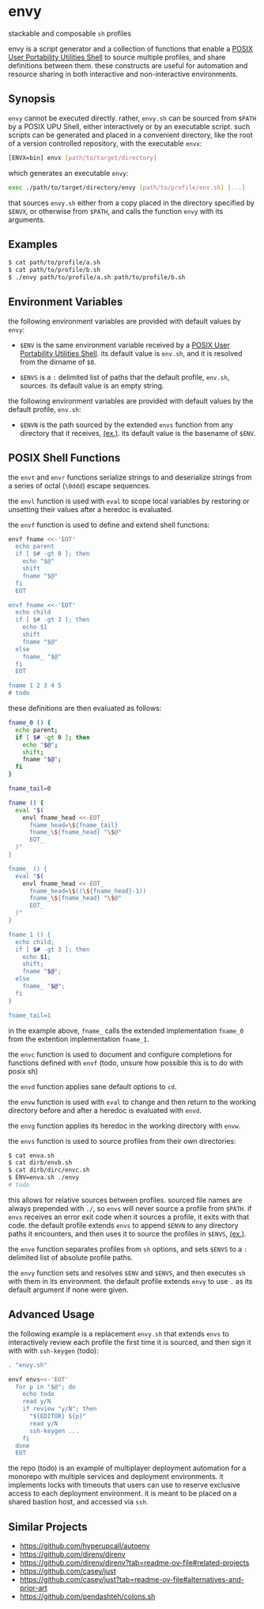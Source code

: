 # envy
stackable and composable `sh` profiles

envy is a script generator and a collection of functions that enable a [POSIX User Portability Utilities Shell](https://pubs.opengroup.org/onlinepubs/9799919799/utilities/sh.html) to source multiple profiles, and share definitions between them.
these constructs are useful for automation and resource sharing in both interactive and non-interactive environments.

## Synopsis

`envy` cannot be executed directly. rather, `envy.sh` can be sourced from `$PATH` by a POSIX UPU Shell, either interactively or by an executable script.
such scripts can be generated and placed in a convenient directory, like the root of a version controlled repository, with the executable `envx`:

```sh
[ENVX=bin] envx [path/to/target/directory]
```

which generates an executable `envy`:

```sh
exec ./path/to/target/directory/envy [path/to/profile/env.sh] [...]
```

that sources `envy.sh` either from a copy placed in the directory specified by `$ENVX`, or otherwise from `$PATH`, and calls the function `envy` with its arguments.

## Examples

```sh
$ cat path/to/profile/a.sh
$ cat path/to/profile/b.sh
$ ./envy path/to/profile/a.sh path/to/profile/b.sh
```

## Environment Variables

the following environment variables are provided with default values by `envy`:

* `$ENV` is the same environment variable received by a [POSIX User Portability Utilities Shell](https://pubs.opengroup.org/onlinepubs/9799919799/utilities/sh.html). its default value is `env.sh`, and it is resolved from the dirname of `$0`.

* `$ENVS` is a `:` delimited list of paths that the default profile, `env.sh`, sources. its default value is an empty string.

the following environment variables are provided with default values by the default profile, `env.sh`:

* `$ENVN` is the path sourced by the extended `envs` function from any directory that it receives, [(ex.)](https://github.com/MayCXC/envy/blob/master/env.sh). its default value is the basename of `$ENV`.

## POSIX Shell Functions

the `envt` and `envr` functions serialize strings to and deserialize strings from a series of octal (`\0ddd`) escape sequences.

the `envl` function is used with `eval` to scope local variables by restoring or unsetting their values after a heredoc is evaluated.

the `envf` function is used to define and extend shell functions:

```sh
envf fname <<-'EOT'
  echo parent
  if [ $# -gt 0 ]; then
    echo "$@"
    shift
    fname "$@"
  fi
  EOT

envf fname <<-'EOT'
  echo child
  if [ $# -gt 3 ]; then
    echo $1
    shift
    fname "$@"
  else
    fname_ "$@"
  fi
  EOT

fname 1 2 3 4 5
# todo
```

these definitions are then evaluated as follows:

```sh
fname_0 () {
  echo parent;
  if [ $# -gt 0 ]; then
    echo "$@";
    shift;
    fname "$@";
  fi
}

fname_tail=0

fname () {
  eval "$(
    envl fname_head <<-EOT_
      fname_head=\${fname_tail}
      fname_\${fname_head} "\$@"
      EOT_
  )"
}

fname_ () {
  eval "$(
    envl fname_head <<-EOT_
      fname_head=\$((\${fname_head}-1))
      fname_\${fname_head} "\$@"
      EOT_
  )"
}

fname_1 () {
  echo child;
  if [ $# -gt 3 ]; then
    echo $1;
    shift;
    fname "$@";
  else
    fname_ "$@";
  fi
}

fname_tail=1
```

in the example above, `fname_` calls the extended implementation `fname_0` from the extention implementation `fname_1`.

the `envc` function is used to document and configure completions for functions defined with `envf` (todo, unsure how possible this is to do with posix sh)

the `envd` function applies sane default options to `cd`.

the `envw` function is used with `eval` to change and then return to the working directory before and after a heredoc is evaluated with `envd`.

the `envg` function applies its heredoc in the working directory with `envw`.

the `envs` function is used to source profiles from their own directories:

```sh
$ cat enva.sh
$ cat dirb/envb.sh
$ cat dirb/dirc/envc.sh
$ ENV=enva.sh ./envy
# todo
```

this allows for relative sources between profiles.
sourced file names are always prepended with `./`, so `envs` will never source a profile from `$PATH`.
if `envs` receives an error exit code when it sources a profile, it exits with that code.
the default profile extends `envs` to append `$ENVN` to any directory paths it encounters, and then uses it to source the profiles in `$ENVS`, [(ex.)](https://github.com/MayCXC/envy/blob/master/env.sh).

the `enve` function separates profiles from `sh` options, and sets `$ENVS` to a `:` delimited list of absolute profile paths.

the `envy` function sets and resolves `$ENV` and `$ENVS`, and then executes `sh` with them in its environment. the default profile extends `envy` to use `.` as its default argument if none were given.

## Advanced Usage

the following example is a replacement `envy.sh` that extends `envs` to interactively review each profile the first time it is sourced, and then sign it with with `ssh-keygen` (todo):

```sh
. "envy.sh"

envf envs<<-'EOT'
  for p in "$@"; do
    echo todo
    read y/N
    if review "y/N"; then
      "${EDITOR} ${p}"
      read y/N
      ssh-keygen ...
    fi
  done
  EOT
```

the repo (todo) is an example of multiplayer deployment automation for a monorepo with multiple services and deployment environments.
it implements locks with timeouts that users can use to reserve exclusive access to each deployment environment.
it is meant to be placed on a shared bastion host, and accessed via `ssh`.

## Similar Projects

- https://github.com/hyperupcall/autoenv
- https://github.com/direnv/direnv
- https://github.com/direnv/direnv?tab=readme-ov-file#related-projects
- https://github.com/casey/just
- https://github.com/casey/just?tab=readme-ov-file#alternatives-and-prior-art
- https://github.com/pendashteh/colons.sh
